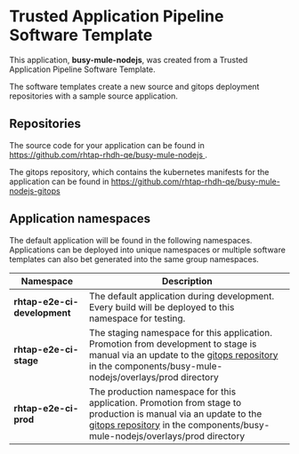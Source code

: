 # Trusted Application Pipeline Software Template

This application, **busy-mule-nodejs**, was created from a Trusted Application Pipeline Software Template.

The software templates create a new source and gitops deployment repositories with a sample source application. 

## Repositories

The source code for your application can be found in [https://github.com/rhtap-rhdh-qe/busy-mule-nodejs ](https://github.com/rhtap-rhdh-qe/busy-mule-nodejs ).
 
The gitops repository, which contains the kubernetes manifests for the application can be found in 
[https://github.com/rhtap-rhdh-qe/busy-mule-nodejs-gitops ](https://github.com/rhtap-rhdh-qe/busy-mule-nodejs-gitops ) 

## Application namespaces 

The default application will be found in the following namespaces. Applications can be deployed into unique namespaces or multiple software templates can also bet generated into the same group namespaces.  

|  Namespace   |  Description   |  
| -------- | -------- |   
| **rhtap-e2e-ci-development** | The default application during development. Every build will be deployed to this namespace for testing. | 
| **rhtap-e2e-ci-stage** | The staging namespace for this application. Promotion from development to stage is manual via an update to the [gitops repository](https://github.com/rhtap-rhdh-qe/busy-mule-nodejs-gitops ) in the components/busy-mule-nodejs/overlays/prod directory |  
| **rhtap-e2e-ci-prod** | The production namespace for this application. Promotion from stage to production is manual via an update to the [gitops repository](https://github.com/rhtap-rhdh-qe/busy-mule-nodejs-gitops ) in the components/busy-mule-nodejs/overlays/prod directory | 